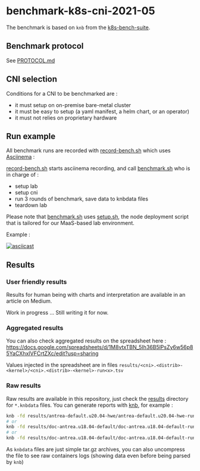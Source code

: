 # benchmark-k8s-cni-2021-05

The benchmark is based on `knb` from the [k8s-bench-suite](https://github.com/InfraBuilder/k8s-bench-suite).

## Benchmark protocol

See [PROTOCOL.md](PROTOCOL.md)

## CNI selection

Conditions for a CNI to be benchmarked are :
- it must setup on on-premise bare-metal cluster
- it must be easy to setup (a yaml manifest, a helm chart, or an operator)
- it must not relies on proprietary hardware

## Run example

All benchmark runs are recorded with [record-bench.sh](record-bench.sh) which uses [Asciinema](https://asciinema.org/) :

[record-bench.sh](record-bench.sh) starts asciinema recording, and call [benchmark.sh](benchmark.sh) who is in charge of :
- setup lab
- setup cni
- run 3 rounds of benchmark, save data to knbdata files
- teardown lab

Please note that [benchmark.sh](benchmark.sh) uses [setup.sh](setup.sh), the node deployment script that is tailored for our MaaS-based lab environment. 

Example :

[![asciicast](https://asciinema.org/a/NXrptSXsjqEeYQn4Hg1R7gb5O.png)](https://asciinema.org/a/NXrptSXsjqEeYQn4Hg1R7gb5O)

## Results 

### User friendly results 

Results for human being with charts and interpretation are available in an article on Medium. 

Work in progress ... Still writing it for now.

### Aggregated results

You can also check aggregated results on the spreadsheet here :
https://docs.google.com/spreadsheets/d/1M8vtxTBN_5Ih36B5lPsZy6w56p85YaCXhxIVFCrtZXc/edit?usp=sharing

Values injected in the spreadsheet are in files `results/<cni>.<distrib>-<kernel>/<cni>.<distrib>-<kernel>-run<x>.tsv`

### Raw results

Raw results are available in this repository, just check the [results](results) directory for `*.knbdata` files. 
You can generate reports with [knb](https://github.com/InfraBuilder/k8s-bench-suite), for example :

```bash
knb -fd results/antrea-default.u20.04-hwe/antrea-default.u20.04-hwe-run1.knbdata -o text
# or
knb -fd results/doc-antrea.u18.04-default/doc-antrea.u18.04-default-run1.knbdata -o json
# or
knb -fd results/doc-antrea.u18.04-default/doc-antrea.u18.04-default-run1.knbdata -o yaml
```

As `knbdata` files are just simple tar.gz archives, you can also uncompress the file to see raw containers logs (showing data even before being parsed by `knb`)
